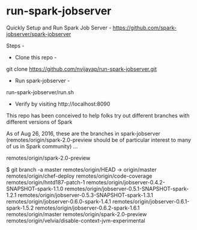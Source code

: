 # run-spark-jobserver
Quickly Setup and Run Spark Job Server - https://github.com/spark-jobserver/spark-jobserver

Steps -

* Clone this repo -

git clone https://github.com/nvijayap/run-spark-jobserver.git

* Run spark-jobserver -

run-spark-jobserver/run.sh

* Verify by visiting http://localhost:8090

This repo has been conceived to help folks try out different branches with different versions of Spark

As of Aug 26, 2016, these are the branches in spark-jobserver (remotes/origin/spark-2.0-preview should be of particular interest to many of us in Spark community) ...

remotes/origin/spark-2.0-preview

$ git branch -a
  master
  remotes/origin/HEAD -> origin/master
  remotes/origin/chef-deploy
  remotes/origin/code-coverage
  remotes/origin/hntd187-patch-1
  remotes/origin/jobserver-0.4.2-SNAPSHOT-spark-1.1.0
  remotes/origin/jobserver-0.5.1-SNAPSHOT-spark-1.2.1
  remotes/origin/jobserver-0.5.3-SNAPSHOT-spark-1.3.1
  remotes/origin/jobserver-0.6.0-spark-1.4.1
  remotes/origin/jobserver-0.6.1-spark-1.5.2
  remotes/origin/jobserver-0.6.2-spark-1.6.1
  remotes/origin/master
  remotes/origin/spark-2.0-preview
  remotes/origin/velvia/disable-context-jvm-experimental

